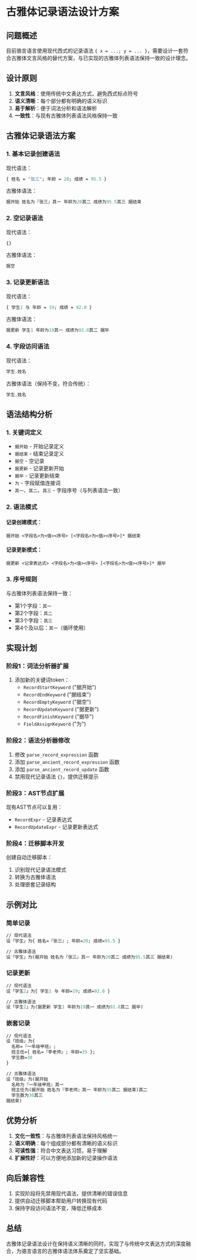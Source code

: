 # 古雅体记录语法设计方案

## 问题概述

目前骆言语言使用现代西式的记录语法 `{ x = ...; y = ... }`，需要设计一套符合古雅体文言风格的替代方案，与已实现的古雅体列表语法保持一致的设计理念。

## 设计原则

1. **文言风格**：使用传统中文表达方式，避免西式标点符号
2. **语义清晰**：每个部分都有明确的语义标识
3. **易于解析**：便于词法分析和语法解析
4. **一致性**：与现有古雅体列表语法风格保持一致

## 古雅体记录语法方案

### 1. 基本记录创建语法

现代语法：
```ocaml
{ 姓名 = "张三"; 年龄 = 20; 成绩 = 95.5 }
```

古雅体语法：
```ocaml
据开始 姓名为『张三』其一 年龄为20其二 成绩为95.5其三 据结束
```

### 2. 空记录语法

现代语法：
```ocaml
{}
```

古雅体语法：
```ocaml
据空
```

### 3. 记录更新语法

现代语法：
```ocaml
{ 学生1 与 年龄 = 19; 成绩 = 92.0 }
```

古雅体语法：
```ocaml
据更新 学生1 年龄为19其一 成绩为92.0其二 据毕
```

### 4. 字段访问语法

现代语法：
```ocaml
学生.姓名
```

古雅体语法（保持不变，符合传统）：
```ocaml
学生.姓名
```

## 语法结构分析

### 1. 关键词定义

- `据开始` - 开始记录定义
- `据结束` - 结束记录定义  
- `据空` - 空记录
- `据更新` - 记录更新开始
- `据毕` - 记录更新结束
- `为` - 字段赋值连接词
- `其一`、`其二`、`其三` - 字段序号（与列表语法一致）

### 2. 语法模式

#### 记录创建模式：
```
据开始 <字段名>为<值><序号> [<字段名>为<值><序号>]* 据结束
```

#### 记录更新模式：
```  
据更新 <记录表达式> <字段名>为<值><序号> [<字段名>为<值><序号>]* 据毕
```

### 3. 序号规则

与古雅体列表语法保持一致：
- 第1个字段：`其一`
- 第2个字段：`其二`
- 第3个字段：`其三`
- 第4个及以后：`其一`（循环使用）

## 实现计划

### 阶段1：词法分析器扩展
1. 添加新的关键词token：
   - `RecordStartKeyword` ("据开始")
   - `RecordEndKeyword` ("据结束")  
   - `RecordEmptyKeyword` ("据空")
   - `RecordUpdateKeyword` ("据更新")
   - `RecordFinishKeyword` ("据毕")
   - `FieldAssignKeyword` ("为")

### 阶段2：语法分析器修改
1. 修改 `parse_record_expression` 函数
2. 添加 `parse_ancient_record_expression` 函数
3. 添加 `parse_ancient_record_update` 函数
4. 禁用现代记录语法 `{}`，提供迁移提示

### 阶段3：AST节点扩展
现有AST节点可以复用：
- `RecordExpr` - 记录表达式
- `RecordUpdateExpr` - 记录更新表达式

### 阶段4：迁移脚本开发
创建自动迁移脚本：
1. 识别现代记录语法模式
2. 转换为古雅体语法
3. 处理嵌套记录结构

## 示例对比

### 简单记录
```ocaml
// 现代语法
设「学生」为{ 姓名=『张三』; 年龄=20; 成绩=95.5 }

// 古雅体语法  
设「学生」为(据开始 姓名为『张三』其一 年龄为20其二 成绩为95.5其三 据结束)
```

### 记录更新
```ocaml
// 现代语法
设「学生2」为{ 学生1 与 年龄=19; 成绩=92.0 }

// 古雅体语法
设「学生2」为(据更新 学生1 年龄为19其一 成绩为92.0其二 据毕)
```

### 嵌套记录
```ocaml  
// 现代语法
设「班级」为{ 
  名称=『一年级甲班』; 
  班主任={ 姓名=『李老师』; 年龄=35 };
  学生数=30 
}

// 古雅体语法
设「班级」为(据开始 
  名称为『一年级甲班』其一 
  班主任为(据开始 姓名为『李老师』其一 年龄为35其二 据结束)其二 
  学生数为30其三 
据结束)
```

## 优势分析

1. **文化一致性**：与古雅体列表语法保持风格统一
2. **语义明确**：每个组成部分都有清晰的语义标识
3. **可读性强**：符合中文表达习惯，易于理解
4. **扩展性好**：可以方便地添加新的记录操作语法

## 向后兼容性

1. 实现阶段将先禁用现代语法，提供清晰的错误信息
2. 提供自动迁移脚本帮助用户转换现有代码
3. 保持字段访问语法不变，降低迁移成本

## 总结

古雅体记录语法设计在保持语义清晰的同时，实现了与传统中文表达方式的深度融合，为骆言语言的古雅体语法体系奠定了坚实基础。